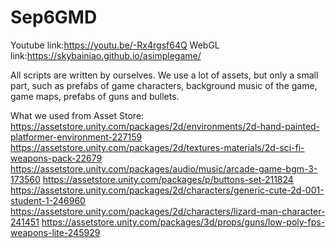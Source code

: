 # Sep6GMD

Youtube link:https://youtu.be/-Rx4rgsf64Q
WebGL link:https://skybainiao.github.io/asimplegame/


All scripts are written by ourselves.
We use a lot of assets, but only a small part, such as prefabs of game characters, background music of the game, game maps, prefabs of guns and bullets.

What we used from Asset Store:
https://assetstore.unity.com/packages/2d/environments/2d-hand-painted-platformer-environment-227159
https://assetstore.unity.com/packages/2d/textures-materials/2d-sci-fi-weapons-pack-22679
https://assetstore.unity.com/packages/audio/music/arcade-game-bgm-3-173560
https://assetstore.unity.com/packages/p/buttons-set-211824
https://assetstore.unity.com/packages/2d/characters/generic-cute-2d-001-student-1-246960
https://assetstore.unity.com/packages/2d/characters/lizard-man-character-241451
https://assetstore.unity.com/packages/3d/props/guns/low-poly-fps-weapons-lite-245929
